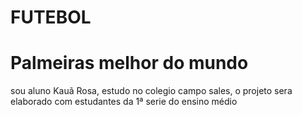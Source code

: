 # FUTEBOL
# Palmeiras melhor do mundo 
sou aluno Kauã Rosa, estudo no colegio campo sales, o projeto sera elaborado com estudantes da 1ª serie do ensino médio 
